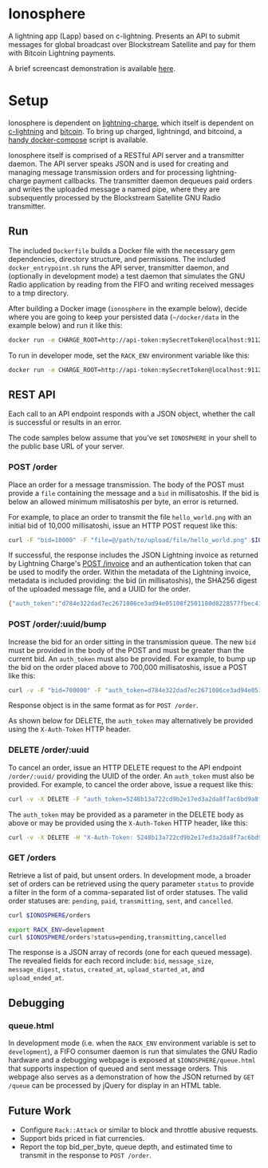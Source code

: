 # Ionosphere

A lightning app (Lapp) based on c-lightning. Presents an API to submit messages for global broadcast over Blockstream Satellite and pay for them with Bitcoin Lightning payments.

A brief screencast demonstration is available [here](https://drive.google.com/file/d/1W-wjVwT0sGOS28dnfRrgG1S4DE5Xbnl_/view?usp=sharing).

# Setup

Ionosphere is dependent on [lightning-charge](https://github.com/ElementsProject/lightning-charge), which itself is dependent on [c-lightning](https://github.com/ElementsProject/lightning) and [bitcoin](https://github.com/bitcoin/bitcoin). To bring up charged, lightningd, and bitcoind, a [handy docker-compose](https://github.com/DeviaVir/blc-docker) script is available.

Ionosphere itself is comprised of a RESTful API server and a transmitter daemon. The API server speaks JSON and is used for creating and managing message transmission orders and for processing lightning-charge payment callbacks. The transmitter daemon dequeues paid orders and writes the uploaded message a named pipe, where they are subsequently processed by the Blockstream Satellite GNU Radio transmitter.

## Run ##

The included `Dockerfile` builds a Docker file with the necessary gem dependencies, directory structure, and permissions. The included `docker_entrypoint.sh` runs the API server, transmitter daemon, and (optionally in development mode) a test daemon that simulates the GNU Radio application by reading from the FIFO and writing received messages to a tmp directory.

After building a Docker image (`ionosphere` in the example below), decide where you are going to keep your persisted data (`~/docker/data` in the example below) and run it like this:

```bash
docker run -e CHARGE_ROOT=http://api-token:mySecretToken@localhost:9112 -e CALLBACK_URI_ROOT=http://my.public.ip:9292 -u `id -u` -v ~/docker/data:/data -p 9292:9292 -it ionosphere
```

To run in developer mode, set the `RACK_ENV` environment variable like this:

```bash
docker run -e CHARGE_ROOT=http://api-token:mySecretToken@localhost:9112 -e CALLBACK_URI_ROOT=http://my.public.ip:9292 -e RACK_ENV=development -u `id -u` -v ~/docker/data:/data -p 9292:9292 -it ionosphere
```

## REST API ##

Each call to an API endpoint responds with a JSON object, whether the call is successful or results in an error.

The code samples below assume that you've set `IONOSPHERE` in your shell to the public base URL of your server.

### POST /order ###

Place an order for a message transmission. The body of the POST must provide a `file` containing the message and a `bid` in millisatoshis. If the bid is below an allowed minimum millisatoshis per byte, an error is returned.

For example, to place an order to transmit the file `hello_world.png` with an initial bid of 10,000 millisatoshi, issue an HTTP POST request like this:

```bash
curl -F "bid=10000" -F "file=@/path/to/upload/file/hello_world.png" $IONOSPHERE/order
```

If successful, the response includes the JSON Lightning invoice as returned by Lightning Charge's [POST /invoice](https://github.com/ElementsProject/lightning-charge#post-invoice) and an authentication token that can be used to modify the order. Within the metadata of the Lightning invoice, metadata is included providing: the bid (in millisatoshis), the SHA256 digest of the uploaded message file, and a UUID for the order.

```bash
{"auth_token":"d784e322dad7ec2671086ce3ad94e05108f2501180d8228577fbec4115774750","uuid":"409348bc-6af0-4999-b715-4136753979df","lightning_invoice":{"id":"N0LOTYc9j0gWtQVjVW7pK","msatoshi":"514200","description":"BSS Test","rhash":"5e5c9d111bc76ce4bf9b211f12ca2d9b66b81ae9839b4e530b16cedbef653a3a","payreq":"lntb5142n1pd78922pp5tewf6ygmcakwf0umyy039j3dndntsxhfswd5u5ctzm8dhmm98gaqdqdgff4xgz5v4ehgxqzjccqp286gfgrcpvzl04sdg2f9sany7ptc5aracnd6kvr2nr0e0x5ajpmfhsjkqzw679ytqgnt6w4490jjrgcvuemz790salqyz9far68cpqtgq3q23el","expires_at":1541642146,"created_at":1541641546,"metadata":{"msatoshis_per_byte":"200","sha256_message_digest":"0e2bddf3bba1893b5eef660295ef12d6fc72870da539c328cf24e9e6dbb00f00","uuid":"409348bc-6af0-4999-b715-4136753979df"},"status":"unpaid"}}
```

### POST /order/:uuid/bump ###

Increase the bid for an order sitting in the transmission queue. The new `bid` must be provided in the body of the POST and must be greater than the current bid. An `auth_token` must also be provided. For example, to bump up the bid on the order placed above to 700,000 millisatoshis, issue a POST like this:

```bash
curl -v -F "bid=700000" -F "auth_token=d784e322dad7ec2671086ce3ad94e05108f2501180d8228577fbec4115774750" localhost:9292//order/409348bc-6af0-4999-b715-4136753979df/bump
```

Response object is in the same format as for `POST /order`.

As shown below for DELETE, the `auth_token` may alternatively be provided using the `X-Auth-Token` HTTP header.

### DELETE /order/:uuid ###

To cancel an order, issue an HTTP DELETE request to the API endpoint `/order/:uuid/` providing the UUID of the order. An `auth_token` must also be provided. For example, to cancel the order above, issue a request like this:

```bash
curl -v -X DELETE -F "auth_token=5248b13a722cd9b2e17ed3a2da8f7ac6bd9a8fe7130357615e074596e3d5872f" $IONOSPHERE//order/409348bc-6af0-4999-b715-4136753979df
```

The `auth_token` may be provided as a parameter in the DELETE body as above or may be provided using the `X-Auth-Token` HTTP header, like this:

```bash
curl -v -X DELETE -H "X-Auth-Token: 5248b13a722cd9b2e17ed3a2da8f7ac6bd9a8fe7130357615e074596e3d5872f" $IONOSPHERE//order/409348bc-6af0-4999-b715-4136753979df
```

### GET /orders  ###

Retrieve a list of paid, but unsent orders. In development mode, a broader set of orders can be retrieved using the query parameter `status` to provide a filter in the form of a comma-separated list of order statuses. The valid order statuses are: `pending`, `paid`, `transmitting`, `sent`, and `cancelled`.

```bash
curl $IONOSPHERE/orders
```

```bash
export RACK_ENV=development
curl $IONOSPHERE/orders?status=pending,transmitting,cancelled
```

The response is a JSON array of records (one for each queued message). The revealed fields for each record include: `bid`, `message_size`, `message_digest`, `status`, `created_at`, `upload_started_at`, and `upload_ended_at`.

## Debugging ##

### queue.html ###

In development mode (i.e. when the ```RACK_ENV``` environment variable is set to ```development```), a FIFO consumer daemon is run that simulates the GNU Radio hardware and a debugging webpage is exposed at `$IONOSPHERE/queue.html` that supports inspection of queued and sent message orders. This webpage also serves as a demonstration of how the JSON returned by `GET /queue` can be processed by jQuery for display in an HTML table.

## Future Work ##

* Configure `Rack::Attack` or similar to block and throttle abusive requests.
* Support bids priced in fiat currencies.
* Report the top bid_per_byte, queue depth, and estimated time to transmit in the response to `POST /order`.
